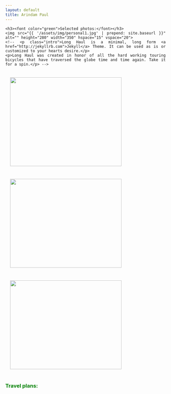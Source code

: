 ```yaml
---
layout: default
title: Arindam Paul
---
```


<div class="home" align="justify">

	<h3><font color="green">Selected photos:</font></h3>
	<img src="{{ '/assets/img/personal1.jpg' | prepend: site.baseurl }}" alt="" height="280" width="350" hspace="15" vspace="20">
	<!-- <p class="intro">Long Haul is a minimal, long form <a href="http://jekyllrb.com">Jekyll</a> Theme. It can be used as is or customized to your hearts desire.</p>
	<p>Long Haul was created in honor of all the hard working touring bicycles that have traversed the globe time and time again. Take it for a spin.</p> -->
<img src="{{ '/assets/img/food1.png' | prepend: site.baseurl }}" alt="" height="280" width="350" hspace="15" vspace="20">
<img src="{{ '/assets/img/nu1.jpg' | prepend: site.baseurl }}" alt="" height="280" width="350" hspace="15" vspace="20">
<img src="{{ '/assets/img/travel1.jpg' | prepend: site.baseurl }}" alt="" height="280" width="350" hspace="15" vspace="20">

<h3><font color="green">Travel plans:</font></h3>

</div>
